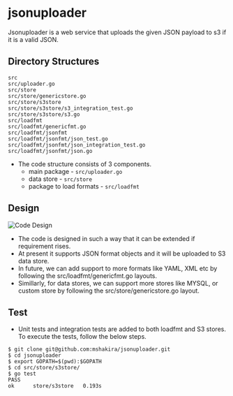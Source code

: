 # jsonuploader

Jsonuploader is a web service that uploads the given JSON payload to s3 if it is a valid JSON.

## Directory Structures
```
src
src/uploader.go
src/store
src/store/genericstore.go
src/store/s3store
src/store/s3store/s3_integration_test.go
src/store/s3store/s3.go
src/loadfmt
src/loadfmt/genericfmt.go
src/loadfmt/jsonfmt
src/loadfmt/jsonfmt/json_test.go
src/loadfmt/jsonfmt/json_integration_test.go
src/loadfmt/jsonfmt/json.go
```
- The code structure consists of 3 components.
  - main package - `src/uploader.go`
  - data store - `src/store`
  - package to load formats - `src/loadfmt` 
## Design
![Code Design](img/design/png)
- The code is designed in such a way that it can be extended if requirement rises.
- At present it supports JSON format objects and it will be uploaded to S3 data store.
- In future, we can add support to more formats like YAML, XML etc by following the src/loadfmt/genericfmt.go layouts.
- Simillarly, for data stores, we can support more stores like MYSQL, or custom store by following the src/store/genericstore.go layout.
## Test
- Unit tests and integration tests are added to both loadfmt and S3 stores. To execute the tests, follow the below steps.
```
$ git clone git@github.com:mshakira/jsonuploader.git
$ cd jsonuploader
$ export GOPATH=$(pwd):$GOPATH
$ cd src/store/s3store/
$ go test
PASS
ok  	store/s3store	0.193s
``` 
